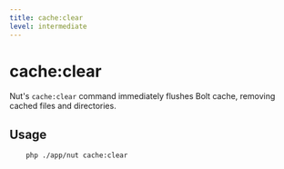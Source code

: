 ```yaml
---
title: cache:clear
level: intermediate
---
```

cache:clear
===========

Nut's `cache:clear` command immediately flushes Bolt cache, removing cached
files and directories.

## Usage

```bash
    php ./app/nut cache:clear
```

